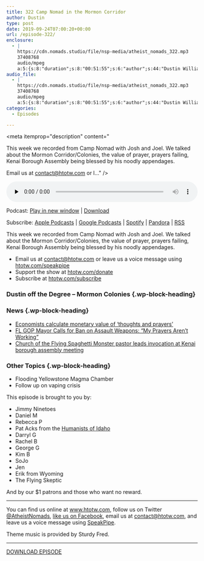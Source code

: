 ```yaml
---
title: 322 Camp Nomad in the Mormon Corridor
author: Dustin
type: post
date: 2019-09-24T07:00:20+00:00
url: /episode-322/
enclosure:
  - |
    https://cdn.nomads.studio/file/nsp-media/atheist_nomads_322.mp3
    37408768
    audio/mpeg
    a:5:{s:8:"duration";s:8:"00:51:55";s:6:"author";s:44:"Dustin Williams, Lauren Studley, Josh , Joel";s:8:"explicit";s:1:"1";s:13:"episode_title";s:33:"Camp Nomad in the Mormon Corridor";s:10:"episode_no";s:3:"322";}
audio_file:
  - |
    https://cdn.nomads.studio/file/nsp-media/atheist_nomads_322.mp3
    37408768
    audio/mpeg
    a:5:{s:8:"duration";s:8:"00:51:55";s:6:"author";s:44:"Dustin Williams, Lauren Studley, Josh , Joel";s:8:"explicit";s:1:"1";s:13:"episode_title";s:33:"Camp Nomad in the Mormon Corridor";s:10:"episode_no";s:3:"322";}
categories:
  - Episodes

---
```

<div itemscope itemtype="http://schema.org/AudioObject">
  <meta itemprop="name" content="322 Camp Nomad in the Mormon Corridor" />
  
  <meta itemprop="uploadDate" content="2019-09-24T01:00:20-06:00" />
  
  <meta itemprop="encodingFormat" content="audio/mpeg" />
  
  <meta itemprop="duration" content="PT51M55S" />
  
  <meta itemprop="description" content="


This week we recorded from Camp Nomad with Josh and Joel. We talked about the Mormon Corridor/Colonies, the value of prayer, prayers failing, Kenai Borough Assembly being blessed by his noodly appendages.








Email us at contact@htotw.com or l..." />
  
  <meta itemprop="contentUrl" content="https://dts.podtrac.com/redirect.mp3/cdn.nomads.studio/file/nsp-media/atheist_nomads_322.mp3" />
  
  <meta itemprop="contentSize" content="35.7" />
  
  <div class="powerpress_player" id="powerpress_player_8585">
    <audio class="wp-audio-shortcode" id="audio-4030-329" preload="none" style="width: 100%;" controls="controls"><source type="audio/mpeg" src="https://dts.podtrac.com/redirect.mp3/cdn.nomads.studio/file/nsp-media/atheist_nomads_322.mp3?_=329" /><a href="https://dts.podtrac.com/redirect.mp3/cdn.nomads.studio/file/nsp-media/atheist_nomads_322.mp3">https://dts.podtrac.com/redirect.mp3/cdn.nomads.studio/file/nsp-media/atheist_nomads_322.mp3</a></audio>
  </div>
</div>

<p class="powerpress_links powerpress_links_mp3">
  Podcast: <a href="https://dts.podtrac.com/redirect.mp3/cdn.nomads.studio/file/nsp-media/atheist_nomads_322.mp3" class="powerpress_link_pinw" target="_blank" title="Play in new window" onclick="return powerpress_pinw('https://htotw.com/?powerpress_pinw=4030-podcast');" rel="nofollow">Play in new window</a> | <a href="https://dts.podtrac.com/redirect.mp3/cdn.nomads.studio/file/nsp-media/atheist_nomads_322.mp3" class="powerpress_link_d" title="Download" rel="nofollow" download="atheist_nomads_322.mp3">Download</a>
</p>

<p class="powerpress_links powerpress_subscribe_links">
  Subscribe: <a href="https://podcasts.apple.com/us/podcast/humanists-take-on-the-world/id530050098?mt=2&ls=1" class="powerpress_link_subscribe powerpress_link_subscribe_itunes" target="_blank" title="Subscribe on Apple Podcasts" rel="nofollow">Apple Podcasts</a> | <a href="https://www.google.com/podcasts?feed=aHR0cDovL2F0aGVpc3Rub21hZHMubGlic3luLmNvbS9yc3M%3D" class="powerpress_link_subscribe powerpress_link_subscribe_googleplay" target="_blank" title="Subscribe on Google Podcasts" rel="nofollow">Google Podcasts</a> | <a href="https://open.spotify.com/show/3LzK2xZGike6Tc1GEMtMbr?si=LieN9SNuTpq96smuaUsH8A" class="powerpress_link_subscribe powerpress_link_subscribe_spotify" target="_blank" title="Subscribe on Spotify" rel="nofollow">Spotify</a> | <a href="https://www.pandora.com/podcast/atheist-nomads/PC:10122?corr=62071012&part=ug" class="powerpress_link_subscribe powerpress_link_subscribe_pandora" target="_blank" title="Subscribe on Pandora" rel="nofollow">Pandora</a> | <a href="https://htotw.com/feed/podcast/" class="powerpress_link_subscribe powerpress_link_subscribe_rss" target="_blank" title="Subscribe via RSS" rel="nofollow">RSS</a>
</p>

This week we recorded from Camp Nomad with Josh and Joel. We talked about the Mormon Corridor/Colonies, the value of prayer, prayers failing, Kenai Borough Assembly being blessed by his noodly appendages.

<!--more-->

  * Email us at <a href="mailto:contact@htotw.com” target=" rel="noopener noreferrer">contact@htotw.com</a> or leave us a voice message using <a href="https://htotw.com/speakpipe" target="_blank" rel="noopener noreferrer">htotw.com/speakpipe</a>
  * Support the show at <a href="https://htotw.com/donate" target="_blank" rel="noopener noreferrer">htotw.com/donate</a>
  * Subscribe at <a href="https://htotw.com/subscribe" target="_blank" rel="noopener noreferrer">htotw.com/subscribe</a>

### Dustin off the Degree &#8211; Mormon Colonies {.wp-block-heading}

### News {.wp-block-heading}

  * [Economists calculate monetary value of ‘thoughts and prayers’][1]
  * [FL GOP Mayor Calls for Ban on Assault Weapons: “My Prayers Aren’t Working”][2]
  * [Church of the Flying Spaghetti Monster pastor leads invocation at Kenai borough assembly meeting][3]

### Other Topics {.wp-block-heading}

  * Flooding Yellowstone Magma Chamber
  * Follow up on vaping crisis

This episode is brought to you by:

  * Jimmy Ninetoes
  * Daniel M
  * Rebecca P
  * Pat Acks from the <a href="https://www.humanistsofidaho.org" target="_blank" rel="noopener noreferrer">Humanists of Idaho</a>
  * Darryl G
  * Rachel B
  * George G
  * Kim B
  * SoJo
  * Jen
  * Erik from Wyoming
  * The Flying Skeptic

And by our $1 patrons and those who want no reward.

<hr class="wp-block-separator" />

You can find us online at <a href="https://www.htotw.com/" target="_blank" rel="noopener noreferrer">www.htotw.com</a>, follow us on Twitter <a href="https://twitter.com/AtheistNomads" target="_blank" rel="noopener noreferrer">@AtheistNomads</a>, <a href="https://htotw.com/facebook" target="_blank" rel="noopener noreferrer">like us on Facebook</a>, email us at <contact@htotw.com>, and leave us a voice message using <a href="https://htotw.com/speakpipe" target="_blank" rel="noopener noreferrer">SpeakPipe</a>.

Theme music is provided by Sturdy Fred.

<hr class="wp-block-separator" />

<a href="https://dts.podtrac.com/redirect.mp3/cdn.nomads.studio/file/nsp-media/atheist_nomads_322.mp3" target="_blank" rel="noreferrer noopener" aria-label="DOWNLOAD EPISODE (opens in a new tab)">DOWNLOAD EPISODE</a>

 [1]: https://amp.theguardian.com/world/2019/sep/16/economists-calculate-monetary-value-thoughts-and-prayers
 [2]: https://friendlyatheist.patheos.com/2019/09/18/fl-gop-mayor-calls-for-ban-on-assault-weapons-my-prayers-arent-working/
 [3]: https://www.adn.com/alaska-news/2019/09/18/church-of-the-flying-spaghetti-monster-pastor-leads-prayer-at-kenai-borough-assembly-meeting/